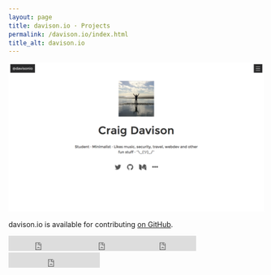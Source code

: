 ```yaml
---
layout: page
title: davison.io · Projects
permalink: /davison.io/index.html
title_alt: davison.io
---
```


![davison.io Index](/assets/img/davison-io-index.png)

davison.io is available for contributing [on GitHub](https://github.com/davisonio/davison.io).

<iframe src="https://ghbtns.com/github-btn.html?user=davisonio&repo=davison.io&type=watch&count=true&size=large&v=2" frameborder="0" scrolling="0" width="130px" height="30px"></iframe><iframe src="https://ghbtns.com/github-btn.html?user=davisonio&repo=davison.io&type=star&count=true&size=large" frameborder="0" scrolling="0" width="120px" height="30px"></iframe><iframe src="https://ghbtns.com/github-btn.html?user=davisonio&repo=davison.io&type=fork&count=true&size=large" frameborder="0" scrolling="0" width="120px" height="30px"></iframe><iframe src="https://ghbtns.com/github-btn.html?user=davisonio&type=follow&count=true&size=large" frameborder="0" scrolling="0" width="180px" height="30px"></iframe>
